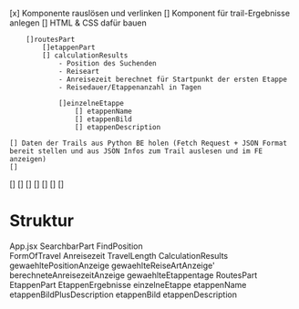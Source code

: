 [x] Komponente rauslösen und verlinken 
[] Komponent für trail-Ergebnisse anlegen
    [] HTML & CSS dafür bauen
    
        []routesPart
            []etappenPart 
            [] calculationResults
                - Position des Suchenden 
                - Reiseart
                - Anreisezeit berechnet für Startpunkt der ersten Etappe
                - Reisedauer/Etappenanzahl in Tagen

                []einzelneEtappe
                    [] etappenName
                    [] etappenBild
                    [] etappenDescription
                    
    [] Daten der Trails aus Python BE holen (Fetch Request + JSON Format bereit stellen und aus JSON Infos zum Trail auslesen und im FE anzeigen)
    [] 
[]
[]
[]
[]
[]
[] 
[]


# Struktur 

App.jsx 
        SearchbarPart
            FindPosition     
            FormOfTravel
            Anreisezeit
            TravelLength
        CalculationResults
            gewaehltePositionAnzeige
            gewaehlteReiseArtAnzeige'
            berechneteAnreisezeitAnzeige
            gewaehlteEtappentage
        RoutesPart
            EtappenPart
                EtappenErgebnisse
                    einzelneEtappe
                    etappenName
                    etappenBildPlusDescription
                    etappenBild
                    etappenDescription